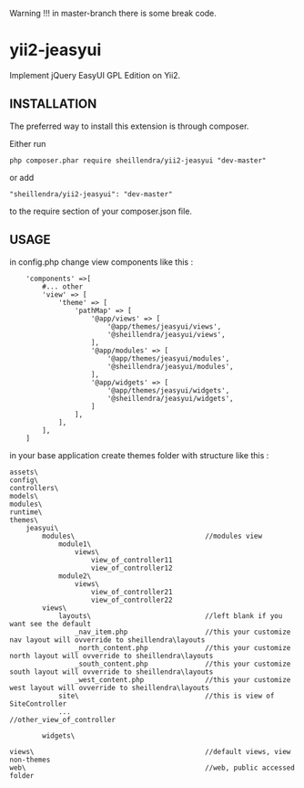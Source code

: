 Warning !!! in master-branch there is some break code.

yii2-jeasyui
===============

Implement jQuery EasyUI GPL Edition on Yii2.

INSTALLATION
---
The preferred way to install this extension is through composer.

Either run
```
php composer.phar require sheillendra/yii2-jeasyui "dev-master"
```
or add
```
"sheillendra/yii2-jeasyui": "dev-master"
```
to the require section of your composer.json file.

USAGE 
---

in config.php change view components like this :

```
    'components' =>[
        #... other 
        'view' => [
            'theme' => [
                'pathMap' => [
                    '@app/views' => [
                        '@app/themes/jeasyui/views',
                        '@sheillendra/jeasyui/views',
                    ],
                    '@app/modules' => [
                        '@app/themes/jeasyui/modules',
                        '@sheillendra/jeasyui/modules',
                    ],
                    '@app/widgets' => [
                        '@app/themes/jeasyui/widgets',
                        '@sheillendra/jeasyui/widgets',
                    ]
                ],
            ],
        ],
    ]
```

in your base application create themes folder with structure like this :

```
assets\
config\
controllers\
models\
modules\
runtime\
themes\
    jeasyui\
        modules\                                //modules view
            module1\
                views\
                    view_of_controller11
                    view_of_controller12
            module2\
                views\
                    view_of_controller21
                    view_of_controller22
        views\
            layouts\                            //left blank if you want see the default
                _nav_item.php                   //this your customize nav layout will ovverride to sheillendra\layouts
                _north_content.php              //this your customize north layout will ovverride to sheillendra\layouts
                _south_content.php              //this your customize south layout will ovverride to sheillendra\layouts
                _west_content.php               //this your customize west layout will ovverride to sheillendra\layouts
            site\                               //this is view of SiteController
            ...                                 //other_view_of_controller

        widgets\

views\                                          //default views, view non-themes
web\                                            //web, public accessed folder
```
